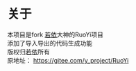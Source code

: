 关于
======
本项目是fork [若依](https://gitee.com/y_project)大神的RuoYi项目<br>添加了导入导出的代码生成功能
<br>
版权归[若依](https://gitee.com/y_project)所有
<br>
原地址：
https://gitee.com/y_project/RuoYi
